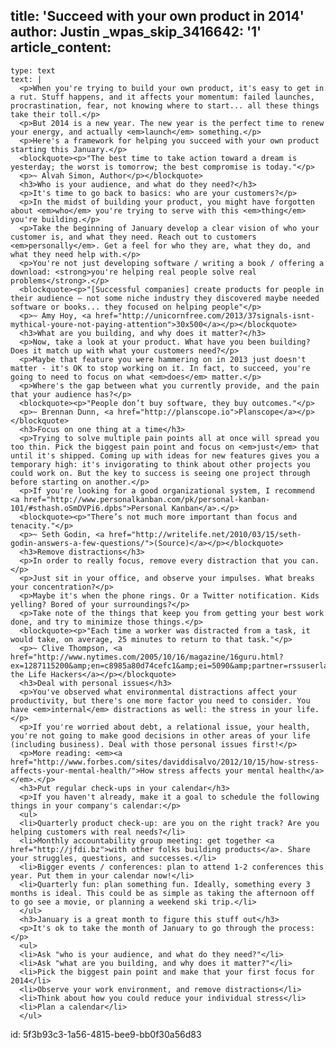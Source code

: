 title: 'Succeed with your own product in 2014'
author: Justin
_wpas_skip_3416642: '1'
article_content:
  -
    type: text
    text: |
      <p>When you're trying to build your own product, it's easy to get in a rut. Stuff happens, and it affects your momentum: failed launches, procrastination, fear, not knowing where to start... all these things take their toll.</p>
      <p>But 2014 is a new year. The new year is the perfect time to renew your energy, and actually <em>launch</em> something.</p>
      <p>Here's a framework for helping you succeed with your own product starting this January.</p>
      <blockquote><p>"The best time to take action toward a dream is yesterday; the worst is tomorrow; the best compromise is today."</p>
      <p>~ Alvah Simon, Author</p></blockquote>
      <h3>Who is your audience, and what do they need?</h3>
      <p>It's time to go back to basics: who are your customers?</p>
      <p>In the midst of building your product, you might have forgotten about <em>who</em> you're trying to serve with this <em>thing</em> you're building.</p>
      <p>Take the beginning of January develop a clear vision of who your customer is, and what they need. Reach out to customers <em>personally</em>. Get a feel for who they are, what they do, and what they need help with.</p>
      <p>You're not just developing software / writing a book / offering a download: <strong>you're helping real people solve real problems</strong>.</p>
      <blockquote><p>"[Successful companies] create products for people in their audience — not some niche industry they discovered maybe needed software or books... they focused on helping people"</p>
      <p>~ Amy Hoy, <a href="http://unicornfree.com/2013/37signals-isnt-mythical-youre-not-paying-attention">30x500</a></p></blockquote>
      <h3>What are you building, and why does it matter?</h3>
      <p>Now, take a look at your product. What have you been building? Does it match up with what your customers need?</p>
      <p>Maybe that feature you were hammering on in 2013 just doesn't matter - it's OK to stop working on it. In fact, to succeed, you're going to need to focus on what <em>does</em> matter.</p>
      <p>Where's the gap between what you currently provide, and the pain that your audience has?</p>
      <blockquote><p>"People don’t buy software, they buy outcomes."</p>
      <p>~ Brennan Dunn, <a href="http://planscope.io">Planscope</a></p></blockquote>
      <h3>Focus on one thing at a time</h3>
      <p>Trying to solve multiple pain points all at once will spread you too thin. Pick the biggest pain point and focus on <em>just</em> that until it's shipped. Coming up with ideas for new features gives you a temporary high: it's invigorating to think about other projects you could work on. But the key to success is seeing one project through before starting on another.</p>
      <p>If you're looking for a good organizational system, I recommend <a href="http://www.personalkanban.com/pk/personal-kanban-101/#sthash.oSmDVPi6.dpbs">Personal Kanban</a>.</p>
      <blockquote><p>"There’s not much more important than focus and tenacity."</p>
      <p>~ Seth Godin, <a href="http://writelife.net/2010/03/15/seth-godin-answers-a-few-questions/">(Source)</a></p></blockquote>
      <h3>Remove distractions</h3>
      <p>In order to really focus, remove every distraction that you can.</p>
      <p>Just sit in your office, and observe your impulses. What breaks your concentration?</p>
      <p>Maybe it's when the phone rings. Or a Twitter notification. Kids yelling? Bored of your surroundings?</p>
      <p>Take note of the things that keep you from getting your best work done, and try to minimize those things.</p>
      <blockquote><p>"Each time a worker was distracted from a task, it would take, on average, 25 minutes to return to that task."</p>
      <p>~ Clive Thompson, <a href="http://www.nytimes.com/2005/10/16/magazine/16guru.html?ex=1287115200&amp;en=c8985a80d74cefc1&amp;ei=5090&amp;partner=rssuserland&amp;emc=rss&amp;_r=1&amp;">Meet the Life Hackers</a></p></blockquote>
      <h3>Deal with personal issues</h3>
      <p>You've observed what environmental distractions affect your productivity, but there's one more factor you need to consider. You have <em>internal</em> distractions as well: the stress in your life.</p>
      <p>If you're worried about debt, a relational issue, your health, you're not going to make good decisions in other areas of your life (including business). Deal with those personal issues first!</p>
      <p>More reading: <em><a href="http://www.forbes.com/sites/daviddisalvo/2012/10/15/how-stress-affects-your-mental-health/">How stress affects your mental health</a></em>.</p>
      <h3>Put regular check-ups in your calendar</h3>
      <p>If you haven't already, make it a goal to schedule the following things in your company's calendar:</p>
      <ul>
      <li>Quarterly product check-up: are you on the right track? Are you helping customers with real needs?</li>
      <li>Monthly accountability group meeting: get together <a href="http://jfdi.bz">with other folks building products</a>. Share your struggles, questions, and successes.</li>
      <li>Bigger events / conferences: plan to attend 1-2 conferences this year. Put them in your calendar now!</li>
      <li>Quarterly fun: plan something fun. Ideally, something every 3 months is ideal. This could be as simple as taking the afternoon off to go see a movie, or planning a weekend ski trip.</li>
      </ul>
      <h3>January is a great month to figure this stuff out</h3>
      <p>It's ok to take the month of January to go through the process:</p>
      <ul>
      <li>Ask "who is your audience, and what do they need?"</li>
      <li>Ask "what are you building, and why does it matter?"</li>
      <li>Pick the biggest pain point and make that your first focus for 2014</li>
      <li>Observe your work environment, and remove distractions</li>
      <li>Think about how you could reduce your individual stress</li>
      <li>Plan a calendar</li>
      </ul>
      
id: 5f3b93c3-1a56-4815-bee9-bb0f30a56d83
